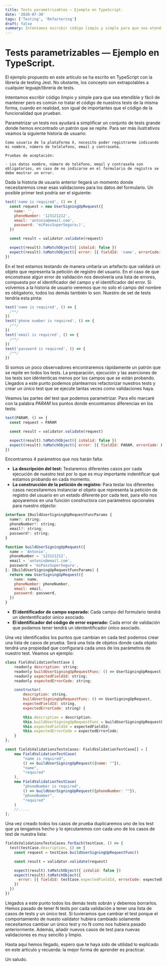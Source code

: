 ```yaml
---
title: Tests parametrizables — Ejemplo en TypeScript.
date: '2020-07-30'
tags: ['Testing', 'Refactoring']
draft: false
summary: Intentamos escribir código limpio y simple para que sea etendible y fácil de mantener pero es común no tratar el código de nuestros tests de la misma forma, cuando en realidad, son igual de importantes que el código de la funcionalidad que prueban. Parametrizar un tests nos ayudará a simplificar un conjunto de tests grande donde hemos encontrado un patrón que se repite.
---
```


# Tests parametrizables — Ejemplo en TypeScript.

El ejemplo propuesto en este artículo se ha escrito en TypeScript con la librería de testing Jest. No obstante, los concepto son extrapolables a cualquier leguaje/librería de tests.

Intentamos escribir código limpio y simple para que sea etendible y fácil de mantener pero es común no tratar el código de nuestros tests de la misma forma, cuando en realidad, son igual de importantes que el código de la funcionalidad que prueban.

Parametrizar un tests nos ayudará a simplificar un conjunto de tests grande donde hemos encontrado un patrón que se repite. Para ser más ilustrativos veamos la siguiente historia de usuario:

```
Como usuario de la plataforma X, necesito poder registrarme indicando mi nombre, número de telélefono, email y contraseña.

Pruebas de aceptación:

- Los datos nombre, número de teléfono, email y contraseña son obligatorios, en caso de no indicarse en el formulario de registro se debe mostrar un error.
```

Dada la historia de usuario anterior llegará un momento donde necesitaremos crear esas validaciones para los datos del formulario. Un posible primer test podría ser el siguiente:

```javascript
test('name is required', () => {
  const request = new UserSigningUpRequest({
    name: '',
    phoneNumber: '123121212',
    email: 'antonio@email.com',
    password: 'miPassSuperSegura;)',
  })

  const result = validator.validate(request)

  expect(result).toMatchObject({ isValid: false })
  expect(result).toMatchObject({ error: [{ fieldId: 'name', errorCode: 'required' }] })
})
```

En el test estamos testando de manera unitaria un artefacto que validará un objeto que representa la petición de registro del usuario. En el caso de que enconstrase algún error de validación nos devolvería una lista de errores, compuesta por el identificador del campo y el identificador del error. Si volvemos a la historia de usuario veremos que no solo el campo del nombre es obligatorio, todos los demás también lo son. Nuestro de set de tests tendría esta pinta:

```javascript
test('name is required', () => {
  /**/
})
test('phone number is required', () => {
  /**/
})
test('email is required', () => {
  /**/
})
test('password is required', () => {
  /**/
})
```

Si somos un poco observadores encontraremos rápidamente un patrón que se repite en todos los tests. La preparación, ejecución y las aserciones de los tests son idéntenticas menos por los campos que se están probando. Llegados a este punto podemos plantearnos refactorizar nuestros tests y crear un único test que se ejecute tantas veces como validaciones haya.

Veamos las partes del test que podemos parametrizar. Para ello marcaré con la palabra _PARAM_ los puntos donde encontramos diferencias en los tests:

```javascript
test(PARAM, () => {
  const request = PARAM

  const result = validator.validate(request)

  expect(result).toMatchObject({ isValid: false })
  expect(result).toMatchObject({ error: [{ fieldId: PARAM, errorCode: PARAM }] })
})
```

Encontramos 4 parámetros que nos harán falta:

- **La descripción del test:** Testaremos diferentes casos por cada ejecución de nuestro test por lo que es muy importante indentificar qué estamos probando en cada momento.
- **La construcción de la petición de registro:** Para testar los diferentes casos necesitaremos instanciar el objeto que representa la petición de registro del usuario en un estado diferente por cada test, para ello nos apoyaremos en una función constructora con parámetros opcionales para nuestro objecto:

```javascript
interface IBuildUserSigningUpRequestFuncParams {
  name?: string;
  phoneNumber?: string;
  email?: string;
  password?: string;
}

function buildUserSigningUpRequest({
  name = 'Antonio',
  phoneNumber = '123121212',
  email = 'antonio@email.com',
  password = 'miPassSuperSegura',
}: IBuildUserSigningUpRequestFuncParams) {
  return new UserSigningUpRequest({
    name: name,
    phoneNumber: phoneNumber,
    email: email,
    password: password,
  })
}
```

- **El identificador de campo esperado:** Cada campo del formulario tendrá un idententificador único asociado.
- **El identificador del código de error esperado:** Cada error de validación que podamos tener tendrá un idententificador único asociado.

Una vez identificados los puntos que cambian en cada test podemos crear una lista de casos de prueba. Será una lista de objetos donde cada objeto tendrá una propiedad que configurará cada unos de los parámetros de nuestro test. Veamos un ejemplo:

```javascript
class FieldValidationTestCase {
    readonly description: string;
    readonly buildUserSigningUpRequestFunc: () => UserSigningUpRequest;
    readonly expectedFieldId: string;
    readonly expectedErrorCode: string;

    constructor(
        description: string,
        buildUserSigningUpRequestFunc: () => UserSigningUpRequest,
        expectedFieldId: string,
        expectedErrorCode: string) {

        this.description = description;
        this.buildUserSigningUpRequestFunc = buildUserSigningUpRequestFunc;
        this.expectedFieldId = expectedFieldId;
        this.expectedErrorCode = expectedErrorCode;
    }
};

const fieldsValidationsTestsCases: FieldValidationTestCase[] = [
    new FieldValidationTestCase(
        "name is required",
        () => buildUserSigningUpRequest({name: ""}),
        "name",
        "required"
    ),
    new FieldValidationTestCase(
        "phoneNumber is required",
        () => buildUserSigningUpRequest({phoneNumber: ""}),
        "phoneNumber",
        "required"
    )
    //.....
];
```

Una vez creado todos los casos de prueba duplicaremos uno de los test que ya tengamos hecho y lo ejecutaremos con cada uno de los casos de test de nuestra lista:

```javascript
fieldsValidationsTestsCases.forEach(testCase, () => {
  test(testCase.description, () => {
    const request = testCase.buildUserSigningUpRequestFunc()

    const result = validator.validate(request)

    expect(result).toMatchObject({ isValid: false })
    expect(result).toMatchObject({
      error: [{ fieldId: testCase.expectedFieldId, errorCode: expectedErrorCode }],
    })
  })
})
```

Llegados a este punto todos los demás tests sobrán y debemos borrarlos. Hemos pasado de tener N tests por cada validación a tener una lista de casos de tests y un único test. Si tuvieramos que cambiar el test porque el comportamiento de nuesto validator hubiera cambiado solamente necesitamos cambiar un único test y no N como nos hubiera pasado anteriormente. Además, añadir nuevos casos de test para nuevas validaciones es muy sencillo y limpio.

Hasta aquí hemos llegado, espero que te haya sido de utilidad lo explicado en este articulo y recuerda: la mejor forma de aprender es practicar.

Un saludo.

